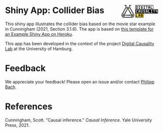 # Shiny App: Collider Bias <a href="https://digitalcausalitylab.github.io/"><img src="www/DCLmittel.png" align="right" width = "120" /></a>

This shiny app illustrates the collider bias based on the movie star example in Cunningham (2021, Section 3.1.6). The app is based on [this template for an Example Shiny App on Heroku](https://github.com/virtualstaticvoid/heroku-docker-r-shiny-app).

This app has been developed in the context of the project [Digital Causality Lab](https://digitalcausalitylab.github.io/) at the University of Hamburg.

# Feedback

We appreciate your feedback! Please open an issue and/or contact [Philipp Bach](https://github.com/PhilippBach). 

# References

Cunningham, Scott. "Causal inference." *Causal Inference*. Yale University Press, 2021.